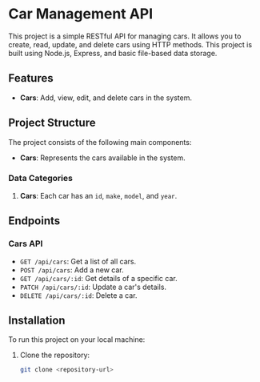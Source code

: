 # Car Management API

This project is a simple RESTful API for managing cars. It allows you to create, read, update, and delete cars using HTTP methods. This project is built using Node.js, Express, and basic file-based data storage.

## Features

- **Cars**: Add, view, edit, and delete cars in the system.

## Project Structure

The project consists of the following main components:

- **Cars**: Represents the cars available in the system.

### Data Categories

1. **Cars**: Each car has an `id`, `make`, `model`, and `year`.

## Endpoints

### Cars API

- `GET /api/cars`: Get a list of all cars.
- `POST /api/cars`: Add a new car.
- `GET /api/cars/:id`: Get details of a specific car.
- `PATCH /api/cars/:id`: Update a car's details.
- `DELETE /api/cars/:id`: Delete a car.

## Installation

To run this project on your local machine:

1. Clone the repository:
   ```bash
   git clone <repository-url>
